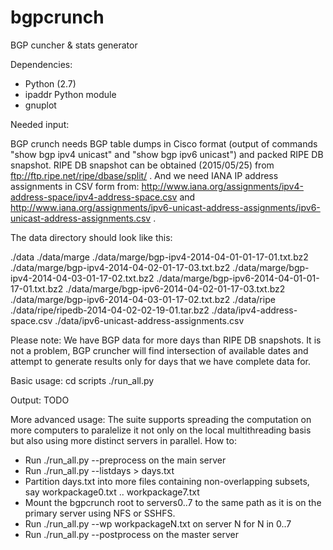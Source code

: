 bgpcrunch
=========

BGP cuncher & stats generator

Dependencies:

 * Python (2.7)
 * ipaddr Python module
 * gnuplot


Needed input:

BGP crunch needs BGP table dumps in Cisco format (output of commands
"show bgp ipv4 unicast" and "show bgp ipv6 unicast") and packed
RIPE DB snapshot. RIPE DB snapshot can be obtained (2015/05/25) from
ftp://ftp.ripe.net/ripe/dbase/split/ . And we need IANA IP address
assignments in CSV form from:
http://www.iana.org/assignments/ipv4-address-space/ipv4-address-space.csv
and
http://www.iana.org/assignments/ipv6-unicast-address-assignments/ipv6-unicast-address-assignments.csv
.


The data directory should look like this:

./data
./data/marge
./data/marge/bgp-ipv4-2014-04-01-01-17-01.txt.bz2
./data/marge/bgp-ipv4-2014-04-02-01-17-03.txt.bz2
./data/marge/bgp-ipv4-2014-04-03-01-17-02.txt.bz2
./data/marge/bgp-ipv6-2014-04-01-01-17-01.txt.bz2
./data/marge/bgp-ipv6-2014-04-02-01-17-03.txt.bz2
./data/marge/bgp-ipv6-2014-04-03-01-17-02.txt.bz2
./data/ripe
./data/ripe/ripedb-2014-04-02-02-19-01.tar.bz2
./data/ipv4-address-space.csv
./data/ipv6-unicast-address-assignments.csv

Please note: We have BGP data for more days than RIPE DB snapshots. It is
not a problem, BGP cruncher will find intersection of available dates and
attempt to generate results only for days that we have complete data for.


Basic usage:
cd scripts
./run_all.py


Output:
TODO


More advanced usage:
The suite supports spreading the computation on more computers to
paralelize it not only on the local multithreading basis but also
using more distinct servers in parallel. How to:

- Run ./run_all.py --preprocess on the main server
- Run ./run_all.py --listdays > days.txt
- Partition days.txt into more files containing non-overlapping subsets,
say workpackage0.txt .. workpackage7.txt
- Mount the bgpcrunch root to servers0..7 to the same path as it is on
the primary server using NFS or SSHFS.
- Run ./run_all.py --wp workpackageN.txt on server N for N in 0..7
- Run ./run_all.py --postprocess on the master server

